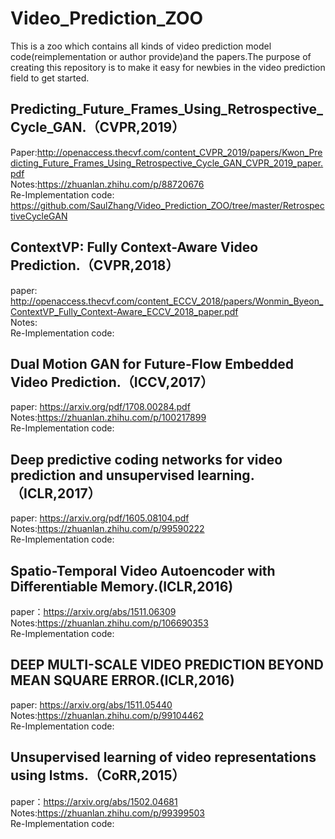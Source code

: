 # Video_Prediction_ZOO
This is a zoo which contains all kinds of video prediction model code(reimplementation or author provide)and the papers.The purpose of creating this repository is to make it easy for newbies in the video prediction field to get started.


Predicting_Future_Frames_Using_Retrospective_Cycle_GAN.（CVPR,2019）
---------------------------------
Paper:http://openaccess.thecvf.com/content_CVPR_2019/papers/Kwon_Predicting_Future_Frames_Using_Retrospective_Cycle_GAN_CVPR_2019_paper.pdf<br>
Notes:https://zhuanlan.zhihu.com/p/88720676<br>
Re-Implementation code: https://github.com/SaulZhang/Video_Prediction_ZOO/tree/master/RetrospectiveCycleGAN <br>

ContextVP: Fully Context-Aware Video Prediction.（CVPR,2018）
---------------------------------
paper: http://openaccess.thecvf.com/content_ECCV_2018/papers/Wonmin_Byeon_ContextVP_Fully_Context-Aware_ECCV_2018_paper.pdf<br>
Notes:<br>
Re-Implementation code: <br>

Dual Motion GAN for Future-Flow Embedded Video Prediction.（ICCV,2017）
---------------------------------
paper: https://arxiv.org/pdf/1708.00284.pdf<br>
Notes:https://zhuanlan.zhihu.com/p/100217899<br>
Re-Implementation code: <br>

Deep predictive coding networks for video prediction and unsupervised learning.（ICLR,2017）
---------------------------------
paper: https://arxiv.org/pdf/1605.08104.pdf<br>
Notes:https://zhuanlan.zhihu.com/p/99590222<br>
Re-Implementation code: <br>


Spatio-Temporal Video Autoencoder with Differentiable Memory.(ICLR,2016)
---------------------------------
paper：https://arxiv.org/abs/1511.06309<br>
Notes:https://zhuanlan.zhihu.com/p/106690353<br>
Re-Implementation code: <br>

DEEP MULTI-SCALE VIDEO PREDICTION BEYOND MEAN SQUARE ERROR.(ICLR,2016)
---------------------------------
paper: https://arxiv.org/abs/1511.05440<br>
Notes:https://zhuanlan.zhihu.com/p/99104462<br>
Re-Implementation code: <br>

Unsupervised learning of video representations using lstms.（CoRR,2015）
---------------------------------
paper：https://arxiv.org/abs/1502.04681<br>
Notes:https://zhuanlan.zhihu.com/p/99399503<br>
Re-Implementation code: <br>


